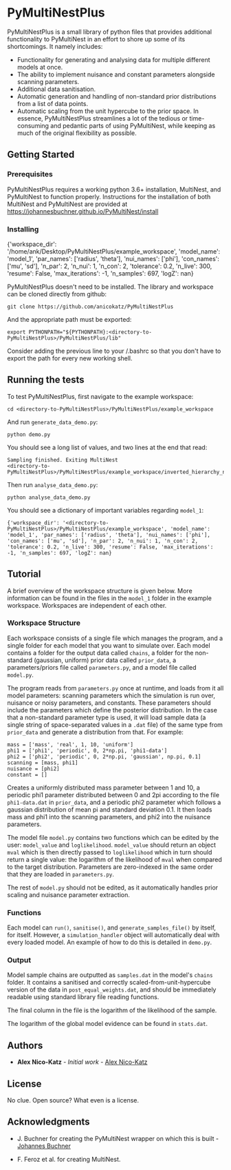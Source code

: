 # PyMultiNestPlus

PyMultiNestPlus is a small library of python files that provides additional functionality to PyMultiNest in an effort to shore up some of its shortcomings. It namely includes:
- Functionality for generating and analysing data for multiple different models at once.
- The ability to implement nuisance and constant parameters alongside scanning parameters.
- Additional data sanitisation.
- Automatic generation and handling of non-standard prior distributions from a list of data points.
- Automatic scaling from the unit hypercube to the prior space.
In essence, PyMultiNestPlus streamlines a lot of the tedious or time-consuming and pedantic parts of using PyMultiNest, while keeping as much of the original flexibility as possible.

## Getting Started

### Prerequisites

PyMultiNestPlus requires a working python 3.6+ installation, MultiNest, and PyMultiNest to function properly. Instructions for the installation of both MultiNest and PyMultiNest are provided at https://johannesbuchner.github.io/PyMultiNest/install 

### Installing
{'workspace_dir': '/home/ank/Desktop/PyMultiNestPlus/example_workspace', 'model_name': 'model_1', 'par_names': ['radius', 'theta'], 'nui_names': ['phi'], 'con_names': ['mu', 'sd'], 'n_par': 2, 'n_nui': 1, 'n_con': 2, 'tolerance': 0.2, 'n_live': 300, 'resume': False, 'max_iterations': -1, 'n_samples': 697, 'logZ': nan}

PyMultiNestPlus doesn't need to be installed. The library and workspace can be cloned directly from github:
```
git clone https://github.com/anicokatz/PyMultiNestPlus
```
And the appropriate path must be exported:
```
export PYTHONPATH="${PYTHONPATH}:<directory-to-PyMultiNestPlus>/PyMultiNestPlus/lib"
```
Consider adding the previous line to your /.bashrc so that you don't have to export the path for every new working shell.

## Running the tests

To test PyMultiNestPlus, first navigate to the example workspace:
```
cd <directory-to-PyMultiNestPlus>/PyMultiNestPlus/example_workspace
```
And run `generate_data_demo.py`:
```
python demo.py
```
You should see a long list of values, and two lines at the end that read:
```
Sampling finished. Exiting MultiNest
<directory-to-PyMultiNestPlus>/PyMultiNestPlus/example_workspace/inverted_hierarchy_nui
```
Then run `analyse_data_demo.py`:
```
python analyse_data_demo.py
```
You should see a dictionary of important variables regarding `model_1`:
```
{'workspace_dir': '<directory-to-PyMultiNestPlus>/PyMultiNestPlus/example_workspace', 'model_name': 'model_1', 'par_names': ['radius', 'theta'], 'nui_names': ['phi'], 'con_names': ['mu', 'sd'], 'n_par': 2, 'n_nui': 1, 'n_con': 2, 'tolerance': 0.2, 'n_live': 300, 'resume': False, 'max_iterations': -1, 'n_samples': 697, 'logZ': nan}
```

## Tutorial

A brief overview of the workspace structure is given below. More information can be found in the files in the  `model_1` folder in the example workspace. Workspaces are independent of each other.

### Workspace Structure

Each workspace consists of a single file which manages the program, and a single folder for each model that you want to simulate over. Each model contains a folder for the output data called `chains`, a folder for the non-standard (gaussian, uniform) prior data called `prior_data`, a parameters/priors file called `parameters.py`, and a model file called `model.py`.

The program reads from `parameters.py` once at runtime, and loads from it all model parameters: scanning parameters which the simulation is run over, nuisance or noisy parameters, and constants. These parameters should include the parameters which define the posterior distribution. In the case that a non-standard parameter type is used, it will load sample data (a single string of space-separated values in a `.dat` file) of the same type from `prior_data` and generate a distribution from that. For example:
```
mass = ['mass', 'real', 1, 10, 'uniform']
phi1 = ['phi1', 'periodic', 0, 2*np.pi, 'phi1-data']
phi2 = ['phi2', 'periodic', 0, 2*np.pi, 'gaussian', np.pi, 0.1]
scanning = [mass, phi1]
nuisance = [phi2]
constant = []
```
Creates a uniformly distributed mass parameter between 1 and 10, a periodic phi1 parameter distributed between 0 and 2pi according to the file `phi1-data.dat` in `prior_data`, and a periodic phi2 parameter which follows a gaussian distribution of mean pi and standard deviation 0.1. It then loads mass and phi1 into the scanning parameters, and phi2 into the nuisance parameters.

The model file `model.py` contains two functions which can be edited by the user: `model_value` and `loglikelihood`. `model_value` should return an object `mval` which is then directly passed to `loglikelihood` which in turn should return a single value: the logarithm of the likelihood of `mval` when compared to the target distribution. Parameters are zero-indexed in the same order that they are loaded in `parameters.py`.

The rest of `model.py` should not be edited, as it automatically handles prior scaling and nuisance parameter extraction.

### Functions

Each model can `run()`, `sanitise()`, and  `generate_samples_file()` by itself, for itself. However, a `simulation_handler` object will automatically deal with every loaded model. An example of how to do this is detailed in `demo.py`.

### Output

Model sample chains are outputted as `samples.dat` in the model's `chains` folder. It contains a sanitised and correctly scaled-from-unit-hypercube version of the data in `post_equal_weights.dat`, and should be immediately readable using standard library file reading functions.

The final column in the file is the logarithm of the likelihood of the sample.

The logarithm of the global model evidence can be found in `stats.dat`.

## Authors

* **Alex Nico-Katz** - *Initial work* - [Alex Nico-Katz](https://github.com/alexnicokatz)

## License

No clue. Open source? What even is a license.

## Acknowledgments

* J. Buchner for creating the PyMultiNest wrapper on which this is built - [Johannes Buchner](https://github.com/johannesbuchner)

* F. Feroz et al. for creating MultiNest.

